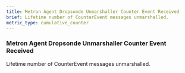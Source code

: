 ```yaml
---
title: Metron Agent Dropsonde Unmarshaller Counter Event Received
brief: Lifetime number of CounterEvent messages unmarshalled.
metric_type: cumulative_counter
---
```


### Metron Agent Dropsonde Unmarshaller Counter Event Received

Lifetime number of CounterEvent messages unmarshalled.